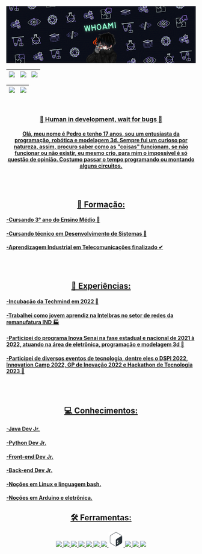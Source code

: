 <div align="center">
<img src="Imagens/final.gif"> 
</div>
            
<!-- <img align="left" src="Imagens/lolizin(4).gif" width="40%"> loli gif-->

<div align="center">
<a href="https://github.com/wh0am-i">
            
| ![](http://github-profile-summary-cards.vercel.app/api/cards/stats?username=wh0am-i&theme=tokyonight) | ![](http://github-profile-summary-cards.vercel.app/api/cards/repos-per-language?username=wh0am-i&hide=Html&theme=tokyonight) | ![](http://github-profile-summary-cards.vercel.app/api/cards/most-commit-language?username=wh0am-i&theme=tokyonight) |
| :-: | :-: | :-: |

| ![](http://github-profile-summary-cards.vercel.app/api/cards/profile-details?username=wh0am-i&theme=tokyonight) | ![](https://github-readme-streak-stats.herokuapp.com/?user=wh0am-i&hide_border=true&date_format=M%20j%5B%2C%20Y%5D&background=1A1B27&stroke=38BDAE&ring=BE90F3&fire=3786FC&currStreakNum=fff&sideNums=BE90F3&currStreakLabel=38BDAE&sideLabels=fff&dates=fff) |
| :-: | :-: |
</div>

            
<br>
<h3 align="center">🚧 Human in development, wait for bugs 🚧</h2>
<h4 align="center"> Olá, meu nome é Pedro e tenho 17 anos, sou um entusiasta da programação, robótica e modelagem 3d. Sempre fui um curioso por natureza, assim, procuro saber como as "coisas" funcionam, se não funcionar ou não existir, eu mesmo crio, para mim o impossível é só questão de opinião. Costumo passar o tempo programando ou montando alguns circuitos. </h4> 
<br>
<br>
<!--
<div align="center">
centraliza tudo
-->

<h2 align="center" > 💼 Formação: </h2>
<h4>  -Cursando 3° ano do Ensino Médio 🏃‍ </h4>  
<h4>  -Cursando técnico em Desenvolvimento de Sistemas 🏃‍ </h4> 
<h4>  -Aprendizagem Industrial em Telecomunicações finalizado ✔ </h4>
<br>
<br>

<h2 align="center">  💾 Experiências: </h2>
<h4>  -Incubação da Techmind em 2022 🧠 </h4> 
<h4>  -Trabalhei como jovem aprendiz na Intelbras no setor de redes da remanufatura IND 🏭 </h4> 
<h4>  -Participei do programa Inova Senai na fase estadual e nacional de 2021 à 2022, atuando na área de eletrônica, programação e modelagem 3d 🤖 </h4> 
<h4>  -Participei de diversos eventos de tecnologia, dentre eles o DSPI 2022, Innovation Camp 2022, GP de Inovação 2022 e Hackathon de Tecnologia 2023 🥇</h4> 
<br>
<br>

<h2 align="center"> 💻 Conhecimentos: </h2>
<h4>  -Java Dev Jr.</h4>
<h4>  -Python Dev Jr.</h4>
<h4>  -Front-end Dev Jr.</h4>
<h4>  -Back-end Dev Jr.</h4>
<h4>  -Noções em Linux e linguagem bash.</h4>
<h4>  -Noções em Arduino e eletrônica.</h4>


<h2 align="center"> 🛠 Ferramentas: </h2>
<div align="center">
<a href="https://www.adobe.com/products/premiere.html" target="_blank">
            <!--<img src="https://cdn.jsdelivr.net/gh/devicons/devicon/icons/premierepro/premierepro-original.svg" style="width: 40px"/>
          </a>-->
          <a href="https://www.adobe.com/br/products/photoshop.html" target="_blank">
            <img src="https://cdn.jsdelivr.net/gh/devicons/devicon/icons/photoshop/photoshop-plain.svg" style="width: 40px"/>
          </a>
                    <a href="https://developer.mozilla.org/en-US/docs/Web/HTML" target="_blank">
            <img src="https://cdn.jsdelivr.net/gh/devicons/devicon/icons/html5/html5-plain.svg" style="width: 40px"/>
          </a>
          <a href="https://developer.mozilla.org/en-US/docs/Web/CSS" target="_blank">
            <img src="https://cdn.jsdelivr.net/gh/devicons/devicon/icons/css3/css3-plain.svg" style="width: 40px"/>
          </a>
          <a href="https://java.com/" target="_blank">
            <img src="https://cdn.jsdelivr.net/gh/devicons/devicon/icons/java/java-original.svg" style="width: 40px"/>
          </a>
                                      <!--  <a href="https://www.w3schools.com/cpp/cpp_intro.asp" target="_blank" align="center">
            <img src="https://cdn.jsdelivr.net/gh/devicons/devicon/icons/cplusplus/cplusplus-plain.svg" style="width: 40px"/>
          </a> -->
                              <a href="https://www.python.org/" target="_blank">
            <img src="https://cdn.jsdelivr.net/gh/devicons/devicon/icons/python/python-original.svg" style="width: 40px"/>
          </a>
          <a href="https://www.javascript.com/" target="_blank">
            <img src="https://cdn.jsdelivr.net/gh/devicons/devicon/icons/javascript/javascript-plain.svg" style="width: 40px"/>
          </a>
                      <a href="https://react.dev/" target="_blank">
            <img src="https://upload.wikimedia.org/wikipedia/commons/thumb/a/a7/React-icon.svg/2300px-React-icon.svg.png" style="width: 40px"/>
          </a>
                                        <a href="https://pt.wikipedia.org/wiki/Bash" target="_blank" align="center">
            <img src="https://raw.githubusercontent.com/devicons/devicon/1119b9f84c0290e0f0b38982099a2bd027a48bf1/icons/bash/bash-original.svg" style="width: 40px"/>
          </a>
          <a href="https://www.arduino.cc/" target="_blank">
            <img src="https://cdn.jsdelivr.net/gh/devicons/devicon/icons/arduino/arduino-original.svg" style="width: 40px"/>
          </a>
                 <!--   <a href="https://www.raspberrypi.org/" target="_blank">
            <img src="https://cdn.jsdelivr.net/gh/devicons/devicon/icons/raspberrypi/raspberrypi-original.svg" style="width: 40px"/>
          </a>-->
                                   <!--               <a href="https://twotrees3d.com/" target="_blank" align="center">
            <img src="https://twotrees3d.com/wp-content/uploads/2021/05/two-trees-white-300x165.png" style="width: 40px"/>
          </a>-->
                                       <!--   <a href="https://www.linux.org/" target="_blank">
            <img src="https://cdn.jsdelivr.net/gh/devicons/devicon/icons/linux/linux-original.svg" style="width: 40px"/>
          </a>-->
           <a href="https://git-scm.com/" target="_blank">
            <img src="https://git-scm.com/images/logos/downloads/Git-Icon-1788C.png" style="width: 40px"/>
          </a>
           <a href="https://www.postgresql.org/" target="_blank">
            <img src="https://cdn.jsdelivr.net/gh/devicons/devicon/icons/postgresql/postgresql-original-wordmark.svg" style="width: 40px"/>
          </a>
          </div> 
<br>
<br>          
